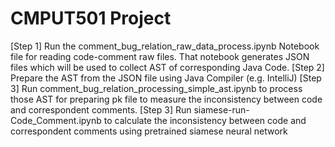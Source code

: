 # CMPUT501 Project 

[Step 1] Run the comment_bug_relation_raw_data_process.ipynb Notebook file for reading code-comment raw files. That notebook generates JSON files which will be used to collect AST of corresponding Java Code.
[Step 2] Prepare the AST from the JSON file using Java Compiler (e.g. IntelliJ)
[Step 3] Run comment_bug_relation_processing_simple_ast.ipynb to process those AST for preparing pk file to measure the inconsistency between code and correspondent comments. 
[Step 3] Run siamese-run-Code_Comment.ipynb to calculate the inconsistency between code and correspondent comments using pretrained siamese neural network

